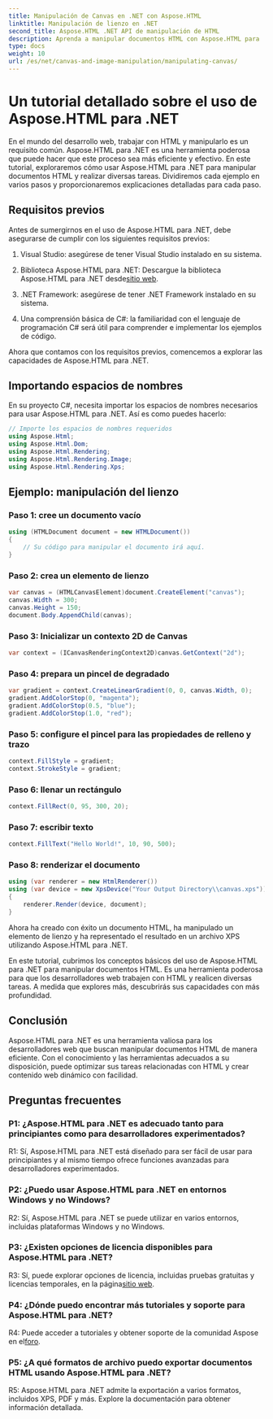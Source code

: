 ```yaml
---
title: Manipulación de Canvas en .NET con Aspose.HTML
linktitle: Manipulación de lienzo en .NET
second_title: Aspose.HTML .NET API de manipulación de HTML
description: Aprenda a manipular documentos HTML con Aspose.HTML para .NET. Este completo tutorial cubre los conceptos básicos, los requisitos previos y los ejemplos paso a paso.
type: docs
weight: 10
url: /es/net/canvas-and-image-manipulation/manipulating-canvas/
---
```

# Un tutorial detallado sobre el uso de Aspose.HTML para .NET

En el mundo del desarrollo web, trabajar con HTML y manipularlo es un requisito común. Aspose.HTML para .NET es una herramienta poderosa que puede hacer que este proceso sea más eficiente y efectivo. En este tutorial, exploraremos cómo usar Aspose.HTML para .NET para manipular documentos HTML y realizar diversas tareas. Dividiremos cada ejemplo en varios pasos y proporcionaremos explicaciones detalladas para cada paso.

## Requisitos previos

Antes de sumergirnos en el uso de Aspose.HTML para .NET, debe asegurarse de cumplir con los siguientes requisitos previos:

1. Visual Studio: asegúrese de tener Visual Studio instalado en su sistema.

2.  Biblioteca Aspose.HTML para .NET: Descargue la biblioteca Aspose.HTML para .NET desde[sitio web](https://releases.aspose.com/html/net/).

3. .NET Framework: asegúrese de tener .NET Framework instalado en su sistema.

4. Una comprensión básica de C#: la familiaridad con el lenguaje de programación C# será útil para comprender e implementar los ejemplos de código.

Ahora que contamos con los requisitos previos, comencemos a explorar las capacidades de Aspose.HTML para .NET.

## Importando espacios de nombres

En su proyecto C#, necesita importar los espacios de nombres necesarios para usar Aspose.HTML para .NET. Así es como puedes hacerlo:

```csharp
// Importe los espacios de nombres requeridos
using Aspose.Html;
using Aspose.Html.Dom;
using Aspose.Html.Rendering;
using Aspose.Html.Rendering.Image;
using Aspose.Html.Rendering.Xps;
```

## Ejemplo: manipulación del lienzo

### Paso 1: cree un documento vacío

```csharp
using (HTMLDocument document = new HTMLDocument())
{
    // Su código para manipular el documento irá aquí.
}
```

### Paso 2: crea un elemento de lienzo

```csharp
var canvas = (HTMLCanvasElement)document.CreateElement("canvas");
canvas.Width = 300;
canvas.Height = 150;
document.Body.AppendChild(canvas);
```

### Paso 3: Inicializar un contexto 2D de Canvas

```csharp
var context = (ICanvasRenderingContext2D)canvas.GetContext("2d");
```

### Paso 4: prepara un pincel de degradado

```csharp
var gradient = context.CreateLinearGradient(0, 0, canvas.Width, 0);
gradient.AddColorStop(0, "magenta");
gradient.AddColorStop(0.5, "blue");
gradient.AddColorStop(1.0, "red");
```

### Paso 5: configure el pincel para las propiedades de relleno y trazo

```csharp
context.FillStyle = gradient;
context.StrokeStyle = gradient;
```

### Paso 6: llenar un rectángulo

```csharp
context.FillRect(0, 95, 300, 20);
```

### Paso 7: escribir texto

```csharp
context.FillText("Hello World!", 10, 90, 500);
```

### Paso 8: renderizar el documento

```csharp
using (var renderer = new HtmlRenderer())
using (var device = new XpsDevice("Your Output Directory\\canvas.xps"))
{
    renderer.Render(device, document);
}
```

Ahora ha creado con éxito un documento HTML, ha manipulado un elemento de lienzo y ha representado el resultado en un archivo XPS utilizando Aspose.HTML para .NET.

En este tutorial, cubrimos los conceptos básicos del uso de Aspose.HTML para .NET para manipular documentos HTML. Es una herramienta poderosa para que los desarrolladores web trabajen con HTML y realicen diversas tareas. A medida que explores más, descubrirás sus capacidades con más profundidad.

## Conclusión

Aspose.HTML para .NET es una herramienta valiosa para los desarrolladores web que buscan manipular documentos HTML de manera eficiente. Con el conocimiento y las herramientas adecuados a su disposición, puede optimizar sus tareas relacionadas con HTML y crear contenido web dinámico con facilidad.

## Preguntas frecuentes

### P1: ¿Aspose.HTML para .NET es adecuado tanto para principiantes como para desarrolladores experimentados?

R1: Sí, Aspose.HTML para .NET está diseñado para ser fácil de usar para principiantes y al mismo tiempo ofrece funciones avanzadas para desarrolladores experimentados.

### P2: ¿Puedo usar Aspose.HTML para .NET en entornos Windows y no Windows?

R2: Sí, Aspose.HTML para .NET se puede utilizar en varios entornos, incluidas plataformas Windows y no Windows.

### P3: ¿Existen opciones de licencia disponibles para Aspose.HTML para .NET?

 R3: Sí, puede explorar opciones de licencia, incluidas pruebas gratuitas y licencias temporales, en la página[sitio web](https://purchase.aspose.com/buy).

### P4: ¿Dónde puedo encontrar más tutoriales y soporte para Aspose.HTML para .NET?

 R4: Puede acceder a tutoriales y obtener soporte de la comunidad Aspose en el[foro](https://forum.aspose.com/).

### P5: ¿A qué formatos de archivo puedo exportar documentos HTML usando Aspose.HTML para .NET?

R5: Aspose.HTML para .NET admite la exportación a varios formatos, incluidos XPS, PDF y más. Explore la documentación para obtener información detallada.
